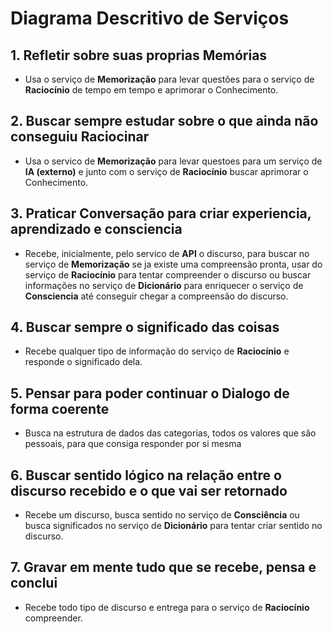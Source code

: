 # Diagrama Descritivo de Serviços

## 1. Refletir sobre suas proprias Memórias

- Usa o serviço de **Memorização** para levar questões para o serviço de **Raciocínio** de tempo em tempo e aprimorar o Conhecimento.

## 2. Buscar sempre estudar sobre o que ainda não conseguiu Raciocinar

- Usa o servico de **Memorização** para levar questoes para um serviço de **IA (externo)** e junto com o serviço de **Raciocínio** buscar aprimorar o Conhecimento.

## 3. Praticar Conversação para criar experiencia, aprendizado e consciencia

- Recebe, inicialmente, pelo servico de **API** o discurso, para buscar no serviço de **Memorização** se ja existe uma compreensão pronta, usar do serviço de **Raciocínio** para tentar compreender o discurso ou buscar informações no serviço de **Dicionário** para enriquecer o serviço de **Consciencia** até conseguir chegar a compreensão do discurso.

## 4. Buscar sempre o significado das coisas

- Recebe qualquer tipo de informação do serviço de **Raciocínio** e responde o significado dela.

## 5. Pensar para poder continuar o Dialogo de forma coerente

- Busca na estrutura de dados das categorias, todos os valores que são pessoais, para que consiga responder por si mesma

## 6. Buscar sentido lógico na relação entre o discurso recebido e o que vai ser retornado

- Recebe um discurso, busca sentido no serviço de **Consciência** ou busca significados no serviço de **Dicionário** para tentar criar sentido no discurso.

## 7. Gravar em mente tudo que se recebe, pensa e conclui

- Recebe todo tipo de discurso e entrega para o serviço de **Raciocínio** compreender.